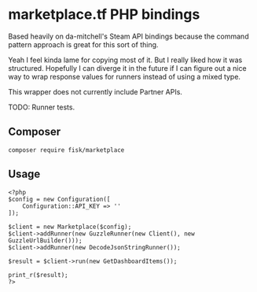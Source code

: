 # marketplace.tf PHP bindings

Based heavily on da-mitchell's Steam API bindings because the command pattern
 approach is great for this sort of thing.
 
 Yeah I feel kinda lame for copying most of it. But I really liked how it was
  structured. Hopefully I can diverge 
 it in
  the future if I can figure out a nice way to wrap response values for runners 
  instead of using a mixed type.
  
This wrapper does not currently include Partner APIs.

TODO: Runner tests.

## Composer

```
composer require fisk/marketplace
```

## Usage

```
<?php
$config = new Configuration([
    Configuration::API_KEY => ''
]);

$client = new Marketplace($config);
$client->addRunner(new GuzzleRunner(new Client(), new GuzzleUrlBuilder()));
$client->addRunner(new DecodeJsonStringRunner());

$result = $client->run(new GetDashboardItems());

print_r($result);
?>
```